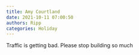 ```yaml
---
title: Amy Courtland
date: 2021-10-11 07:00:50
authors: Ripp
categories: Holiday
---
```


 Traffic is getting bad. Please stop building so much
